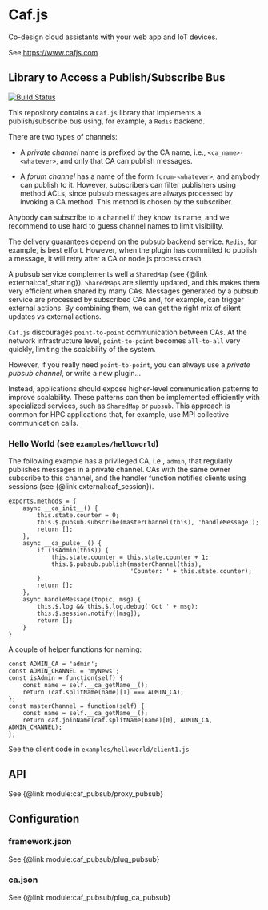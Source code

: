 # Caf.js

Co-design cloud assistants with your web app and IoT devices.

See https://www.cafjs.com

## Library to Access a Publish/Subscribe Bus

[![Build Status](https://github.com/cafjs/caf_pubsub/actions/workflows/push.yml/badge.svg)](https://github.com/cafjs/caf_pubsub/actions/workflows/push.yml)

This repository contains a `Caf.js` library that implements a publish/subscribe bus using, for example, a `Redis` backend.

There are two types of channels:

 * A *private channel* name is prefixed by the CA name, i.e., `<ca_name>-<whatever>`, and only that CA can publish messages.

 * A *forum channel* has a name of the form `forum-<whatever>`, and anybody can publish to it. However, subscribers can filter publishers using method ACLs, since pubsub messages are always processed by invoking a CA method. This method is chosen by the subscriber.

Anybody can subscribe to a channel if they know its name, and we recommend to use hard to guess channel names to limit visibility.

The delivery guarantees depend on the pubsub backend service. `Redis`, for example, is best effort. However, when the plugin has committed to publish a message, it will retry after a CA or node.js process crash.

A pubsub service complements well a `SharedMap` (see {@link external:caf_sharing}). `SharedMaps` are silently updated, and this makes them very efficient when shared by many CAs. Messages generated by a pubsub service are processed by subscribed CAs and, for example, can trigger external actions. By combining them, we can get the right mix of silent updates vs external actions.

`Caf.js` discourages `point-to-point` communication between CAs. At the network infrastructure level, `point-to-point` becomes `all-to-all` very quickly, limiting the scalability of the system.

However, if you really need `point-to-point`, you can always use a *private pubsub channel*, or write a new plugin...

Instead, applications should expose higher-level communication patterns to improve scalability. These patterns can then be implemented efficiently with specialized services, such as `SharedMap` or `pubsub`. This approach is common for HPC applications that, for example, use MPI collective communication calls.

### Hello World (see `examples/helloworld`)

The following example has a privileged CA, i.e., `admin`, that regularly publishes messages in a private channel. CAs with the same owner subscribe to this channel, and the handler function notifies clients using sessions (see {@link external:caf_session}).

```
exports.methods = {
    async __ca_init__() {
        this.state.counter = 0;
        this.$.pubsub.subscribe(masterChannel(this), 'handleMessage');
        return [];
    },
    async __ca_pulse__() {
        if (isAdmin(this)) {
            this.state.counter = this.state.counter + 1;
            this.$.pubsub.publish(masterChannel(this),
                                  'Counter: ' + this.state.counter);
        }
        return [];
    },
    async handleMessage(topic, msg) {
        this.$.log && this.$.log.debug('Got ' + msg);
        this.$.session.notify([msg]);
        return [];
    }
}
```

A couple of helper functions for naming:

```
const ADMIN_CA = 'admin';
const ADMIN_CHANNEL = 'myNews';
const isAdmin = function(self) {
    const name = self.__ca_getName__();
    return (caf.splitName(name)[1] === ADMIN_CA);
};
const masterChannel = function(self) {
    const name = self.__ca_getName__();
    return caf.joinName(caf.splitName(name)[0], ADMIN_CA, ADMIN_CHANNEL);
};
```

See the client code in `examples/helloworld/client1.js`

## API

See {@link module:caf_pubsub/proxy_pubsub}

## Configuration

### framework.json

See {@link module:caf_pubsub/plug_pubsub}

### ca.json

See {@link module:caf_pubsub/plug_ca_pubsub}
